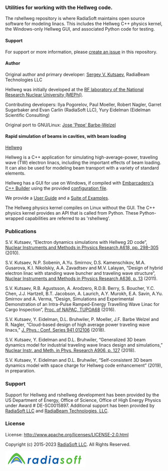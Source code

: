 ### Utilities for working with the Hellweg code.
The rshellweg repository is where RadiaSoft maintains open source software for modeling linacs. This includes the Hellweg C++ physics kernel, the Windows-only Hellweg GUI, and associated Python code for testing.

#### Support
For support or more information, please [create an issue](https://github.com/radiasoft/rshellweg/issues) in this repository.

#### Author
Original author and primary developer: [Sergey V. Kutsaev](https://www.linkedin.com/in/sergey-kutsaev-9990147), RadiaBeam Technologies LLC

Hellweg was initially developed at the [RF laboratory of the National Research Nuclear University (MEPhI)](http://rflab.mephi.ru/en/).

Contributing developers: Ilya Pogorelov, Paul Moeller, Robert Nagler, Garret Sugarbaker and Evan Carlin (RadiaSoft LLC), Yury Eidelman (Eidelman Scientific Consulting)

Original port to GNU/Linux: [Jose 'Pepe' Barbe-Welzel](https://github.com/elventear)

#### Rapid simulation of beams in cavities, with beam loading
[Hellweg](https://github.com/radiasoft/rshellweg/blob/master/README.md)

Hellweg is a C++ application for simulating high-average-power, traveling wave (TW) electron linacs, including the important effects of beam loading. It can also be used for modeling beam transport with a variety of standard elements.

Hellweg has a GUI for use on Windows, if compiled with [Embarcadero's C++ Builder](https://www.embarcadero.com/products/cbuilder) using the provided [configuration file](https://github.com/radiasoft/rshellweg/blob/master/src/gui/Hellweg.cbproj).

We provide a [User Guide](https://github.com/radiasoft/rshellweg/tree/master/docs) and a [Suite of Examples](https://github.com/radiasoft/rshellweg/tree/master/src/examples).

The Hellweg physics kernel compiles on Linux without the GUI. The C++ physics kernel provides an API that is called from Python. These Python-wrapped capabilities are referred to as 'rshellweg'.

### Publications
S.V. Kutsaev, “Electron dynamics simulations with Hellweg 2D code”, [Nuclear Instruments and Methods in Physics Research A618, pp. 298–305](http://www.sciencedirect.com/science/article/pii/S0168900210003141) (2010).

S.V. Kutsaev, N.P. Sobenin, A.Yu. Smirnov, D.S. Kamenschikov, M.A. Gusarova, K.I. Nikolskiy, A.A. Zavadtsev and M.V. Lalayan, “Design of hybrid electron linac with standing wave buncher and traveling wave structure”, [Nuclear Instruments and Methods in Physics Research A636, p. 13](http://www.sciencedirect.com/science/article/pii/S0168900211001252) (2011).

S.V. Kutsaev, R.B. Agustsson, A. Arodzero, R.D.B. Berry, S. Boucher, Y.C. Chen, J.J. Hartzell, B.T. Jacobson, A. Laurich, A.Y. Murokh, E.A. Savin, A.Yu. Smirnov and A. Verma, “Design, Simulations and Experimental Demonstration of an Intra-Pulse Ramped-Energy Travelling Wave Linac for Cargo Inspection”, [Proc. of NAPAC, TUPOA68](http://vrws.de/napac2016/papers/tupoa68.pdf) (2016).

S.V. Kutsaev, Y. Eidelman, D.L. Bruhwiler, P. Moeller, J.F. Barbe Welzel and R. Nagler, “Cloud-based design of high average power traveling wave linacs,” [J. Phys.: Conf. Series 941 012106](https://iopscience.iop.org/article/10.1088/1742-6596/941/1/012106) (2018).

S.V. Kutsaev, Y. Eidelman and D.L. Bruhwiler, “Generalized 3D beam dynamics model for industrial traveling wave linacs design and simulations,” [Nuclear Instr. and Meth. in Phys. Research A906, p. 127](https://doi.org/10.1016/j.nima.2018.07.078) (2018).

S.V. Kutsaev, Y. Eidelman and D.L. Bruhwiler, “Self-consistent 3D beam dynamics model with space charge for Hellweg code enhancement” (2019), in preparation.

### Support
Support for Hellweg and rshellweg development has been provided by the US Department of Energy, Office of Science, Office of High Energy Physics under Award # DE-SC0015897. Additional support has been provided by [RadiaSoft LLC](http://radiasoft.net) and [RadiaBeam Technologies, LLC](http://radiabeam.com/).

### License
License: http://www.apache.org/licenses/LICENSE-2.0.html

Copyright (c) 2015-2023 [RadiaSoft LLC](http://radiasoft.net/open-source).  All Rights Reserved.

![RadiaSoft](https://github.com/radiasoft/images/blob/master/corporate/RadiaSoftLogoTransparent.png)
